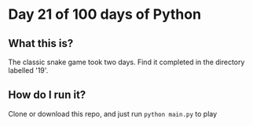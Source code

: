 # Day 21 of 100 days of Python

## What this is?
The classic snake game took two days. Find it completed in the directory labelled '19'.

## How do I run it?
Clone or download this repo, and just run `python main.py` to play

